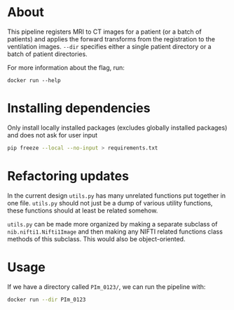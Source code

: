 
# About
This pipeline registers MRI to CT images for a patient (or a batch of patients)
and applies the forward transforms from the registration to the 
ventilation images. `--dir` specifies either a single patient directory or a batch of patient directories.

For more information about the flag, run:
```
docker run --help
```

# Installing dependencies
Only install locally installed packages (excludes globally installed packages) and does not ask for user input

```bash
pip freeze --local --no-input > requirements.txt
```

# Refactoring updates
In the current design `utils.py` has many unrelated functions put together in one file. `utils.py` should not just be a dump of various utility functions, these functions should at least be related somehow. 

`utils.py` can be made more organized by making a separate subclass of `nib.nifti1.Nifti1Image` and then making any NIFTI related functions class methods of this subclass. This would also be object-oriented.

# Usage
If we have a directory called `PIm_0123/`, we can run the pipeline with:
```bash
docker run --dir PIm_0123
```
